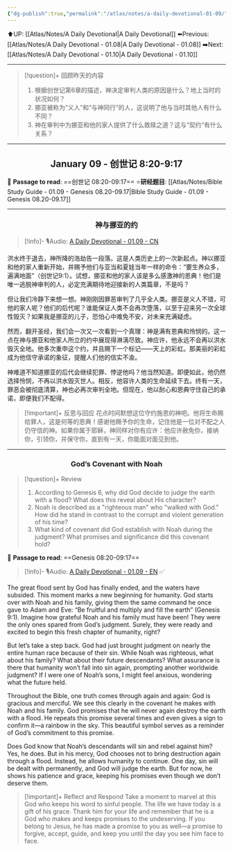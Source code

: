 ```yaml
---
{"dg-publish":true,"permalink":"/atlas/notes/a-daily-devotional-01-09/"}
---
```


⬆️UP: [[Atlas/Notes/A Daily Devotional\|A Daily Devotional]]
⬅️Previous: [[Atlas/Notes/A Daily Devotional - 01.08\|A Daily Devotional - 01.08]]
➡️Next: [[Atlas/Notes/A Daily Devotional - 01.10\|A Daily Devotional - 01.10]]

---

> [!question]+ 回顾昨天的内容
>1. 根据创世记第6章的描述，神决定审判人类的原因是什么？地上当时的状况如何？
>2. 挪亚被称为“义人”和“与神同行”的人，这说明了他与当时其他人有什么不同？
>3. 神在审判中为挪亚和他的家人提供了什么救赎之道？这与“契约”有什么关系？

---
## <center>January 09 - 创世记 8:20-9:17</center>

📖 **Passage to read**: ==创世记 08:20-09:17==
⭐**研经题目**: [[Atlas/Notes/Bible Study Guide - 01.09 - Genesis 08.20-09.17\|Bible Study Guide - 01.09 - Genesis 08.20-09.17]]

---
### <center>神与挪亚的约</center>

> [!info]- 🎙️Audio: [A Daily Devotional - 01.09 - CN]()

洪水终于退去，神所降的浩劫告一段落。这是人类历史上的一次新起点。神以挪亚和他的家人重新开始，并赐予他们与亚当和夏娃当年一样的命令：“要生养众多，遍满地面”（创世记9:1）。试想，挪亚和他的家人该是多么感激神的恩典！他们是唯一逃脱神审判的人，必定充满期待地迎接新的人类篇章，不是吗？

但让我们冷静下来想一想。神刚刚因罪恶审判了几乎全人类。挪亚是义人不错，可他的家人呢？他们的后代呢？谁能保证人类不会再次堕落，以至于迎来另一次全球性毁灭？如果我是挪亚的儿子，恐怕心中难免不安，对未来充满疑虑。

然而，翻开圣经，我们会一次又一次看到一个真理：神是满有恩典和怜悯的。这一点在神与挪亚和他家人所立的约中展现得淋漓尽致。神应许，他永远不会再以洪水毁灭全地。他多次重申这个约，并且赐下一个标记——天上的彩虹。那美丽的彩虹成为他信守承诺的象征，提醒人们他的信实不渝。

神难道不知道挪亚的后代会继续犯罪、悖逆他吗？他当然知道。即便如此，他仍然选择怜悯，不再以洪水毁灭世人。相反，他容许人类的生命延续下去。终有一天，罪恶会被彻底清算，神也必再次审判全地。但现在，他以耐心和恩典守住自己的承诺，即便我们不配得。

> [!important]+ 反思与回应
花点时间默想这位守约施恩的神吧。他将生命赐给罪人，这是何等的恩典！感谢他赐予你的生命，记住他是一位对不配之人仍守信的神。如果你属于耶稣，神同样对你有应许：他应许赦免你，接纳你，引领你，并保守你，直到有一天，你能面对面见到他。


---
### <center>God’s Covenant with Noah</center>

> [!question]+ Review
>1. According to Genesis 6, why did God decide to judge the earth with a flood? What does this reveal about His character?
>2. Noah is described as a "righteous man" who "walked with God." How did he stand in contrast to the corrupt and violent generation of his time?
>3. What kind of covenant did God establish with Noah during the judgment? What promises and significance did this covenant hold?

📖 **Passage to read**: ==Genesis 08:20-09:17==

> [!info]- 🎙️Audio: [A Daily Devotional - 01.09 - EN](https://drive.google.com/file/d/1-JbGos42GjTmRk8WN16uu1KBaXpMMzgV/view?usp=drive_link) ✅


The great flood sent by God has finally ended, and the waters have subsided. This moment marks a new beginning for humanity. God starts over with Noah and his family, giving them the same command he once gave to Adam and Eve: “Be fruitful and multiply and fill the earth” (Genesis 9:1). Imagine how grateful Noah and his family must have been! They were the only ones spared from God’s judgment. Surely, they were ready and excited to begin this fresh chapter of humanity, right?

But let’s take a step back. God had just brought judgment on nearly the entire human race because of their sin. While Noah was righteous, what about his family? What about their future descendants? What assurance is there that humanity won’t fall into sin again, prompting another worldwide judgment? If I were one of Noah’s sons, I might feel anxious, wondering what the future held.

Throughout the Bible, one truth comes through again and again: God is gracious and merciful. We see this clearly in the covenant he makes with Noah and his family. God promises that he will never again destroy the earth with a flood. He repeats this promise several times and even gives a sign to confirm it—a rainbow in the sky. This beautiful symbol serves as a reminder of God’s commitment to this promise.

Does God know that Noah’s descendants will sin and rebel against him? Yes, he does. But in his mercy, God chooses not to bring destruction again through a flood. Instead, he allows humanity to continue. One day, sin will be dealt with permanently, and God will judge the earth. But for now, he shows his patience and grace, keeping his promises even though we don’t deserve them.

> [!important]+ Reflect and Respond
Take a moment to marvel at this God who keeps his word to sinful people. The life we have today is a gift of his grace. Thank him for your life and remember that he is a God who makes and keeps promises to the undeserving. If you belong to Jesus, he has made a promise to you as well—a promise to forgive, accept, guide, and keep you until the day you see him face to face.

